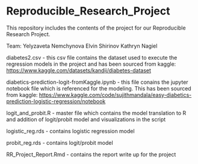 # Reproducible_Research_Project

This repository includes the contents of the project for our Reproducible Research Project. 

Team: 
Yelyzaveta Nemchynova 
Elvin Shirinov 
Kathryn Nagiel


diabetes2.csv - this csv file contains the dataset used to execute the regression models in the project and has been sourced from kaggle: https://www.kaggle.com/datasets/kandij/diabetes-dataset 

diabetics-prediction-logit-fromKaggle.ipynb - this file conains the jupyter notebook file which is referenced for the modeling. This has been sourced from kaggle: https://www.kaggle.com/code/sujithmandala/easy-diabetics-prediction-logistic-regression/notebook

logit_and_probit.R - master file which contains the model translation to R and addition of logit/probit model and visualizations in the script

logistic_reg.rds - contains logistic regression model 

probit_reg.rds - contains logit/probit model 

RR_Project_Report.Rmd - contains the report write up for the project 




